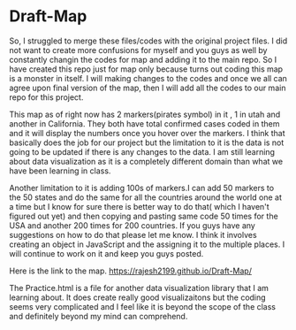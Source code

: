 # Draft-Map
So, I struggled to merge these files/codes with the original project files. I did not want to create more confusions for myself and you guys as well by constantly changin
the codes for map and adding it to the main repo. So I have created this repo just for map only because turns out coding this map is a monster in itself.
I will making changes to the codes and once we all can agree upon final version of the map, then I will add all the codes to our main repo for this project.

This map as of right now has 2 markers(pirates symbol) in it , 1 in utah and another in California. They both have total confirmed cases coded in them and it will display
the numbers once you hover over the markers. I think that basically does the job for our project but the limitation to it is the data is not going to be updated
if there is any changes to the data. I am still learning about data visualization as it is a completely different domain than what we have been learning in class.

Another limitation to it is adding 100s of markers.I can add 50 markers to the 50 states and do the same for all the countries around the world one at a time but I know for sure there is better way to do that( which I haven't figured out yet) and 
then copying and pasting same code 50 times for the USA and another 200 times for 200 countries. If you guys have any suggestions on how to do that please let me 
know. I think it involves creating an object in JavaScript and the assigning it to the multiple places.  I will continue to work on it and keep you guys posted.

Here is the link to the map.
https://rajesh2199.github.io/Draft-Map/

The Practice.html is a file for another data visualization library that I am learning about. It does create really good visualizaitons but the coding seems
very complicated and I feel like it is beyond the scope of the class and definitely beyond my mind can comprehend. 
